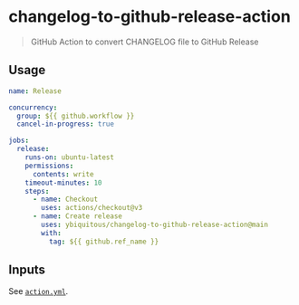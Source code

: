 # changelog-to-github-release-action

> GitHub Action to convert CHANGELOG file to GitHub Release

## Usage

```yaml
name: Release

concurrency:
  group: ${{ github.workflow }}
  cancel-in-progress: true

jobs:
  release:
    runs-on: ubuntu-latest
    permissions:
      contents: write
    timeout-minutes: 10
    steps:
      - name: Checkout
        uses: actions/checkout@v3
      - name: Create release
        uses: ybiquitous/changelog-to-github-release-action@main
        with:
          tag: ${{ github.ref_name }}
```

## Inputs

See [`action.yml`](action.yml).
